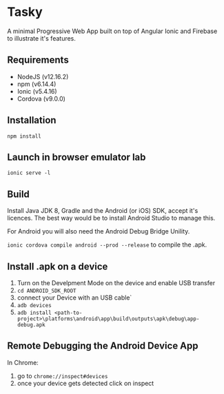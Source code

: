 # Tasky

A minimal Progressive Web App built on top of Angular Ionic and Firebase to illustrate it's features.

## Requirements
* NodeJS (v12.16.2)
* npm (v6.14.4)
* Ionic (v5.4.16)
* Cordova (v9.0.0)

## Installation

``npm install``

## Launch in browser emulator lab

``ionic serve -l``

## Build

Install Java JDK 8, Gradle and the Android (or iOS) SDK, accept it's licences. The best way would be to install Android Studio to manage this.

For Android you will also need the Android Debug Bridge Unility.

``ionic cordova compile android --prod --release`` to compile the .apk.

## Install .apk on a device

1. Turn on the Develpment Mode on the device and enable USB transfer
2. ``cd ANDROID_SDK_ROOT`` 
3. connect your Device with an USB cable`
4. ``adb devices``
5. ``adb install <path-to-project>\platforms\android\app\build\outputs\apk\debug\app-debug.apk``

## Remote Debugging the Android Device App

In Chrome: 

1. go to ``chrome://inspect#devices``
2. once your device gets detected click on inspect
